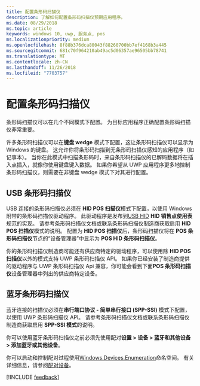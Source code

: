```yaml
---
title: 配置条形码扫描仪
description: 了解如何配置条形码扫描仪预期应用程序。
ms.date: 08/29/2018
ms.topic: article
keywords: windows 10, uwp, 服务点, pos
ms.localizationpriority: medium
ms.openlocfilehash: 8f88b376dca80043f88260700bb7ef4168b3a445
ms.sourcegitcommit: 681c70f964210ab49ac5d06357ae96505bb78741
ms.translationtype: MT
ms.contentlocale: zh-CN
ms.lasthandoff: 11/26/2018
ms.locfileid: "7703757"
---
```

# <a name="configure-a-barcode-scanner"></a>配置条形码扫描仪

条形码扫描仪可以在几个不同模式下配置。  为目标应用程序正确配置条形码扫描仪非常重要。

许多条形码扫描仪可以在**键盘 wedge** 模式下配置，这让条形码扫描仪可以显示为 Windows 的键盘。  这允许你将条形码扫描到无条形码扫描仪感知的应用程序（如记事本）。  当你在此模式中扫描条形码时，来自条形码扫描仪的已解码数据将在插入点插入，就像你使用键盘键入数据。  如果你希望从 UWP 应用程序更多地控制条形码扫描仪，则需要在非键盘 wedge 模式下对其进行配置。

## <a name="usb-barcode-scanner"></a>USB 条形码扫描仪
USB 连接的条形码扫描仪必须在 **HID POS 扫描仪**模式下配置，以使用 Windows 附带的条形码扫描仪驱动程序。 此驱动程序是发布到[USB HID](http://www.usb.org/developers/hidpage/) **HID 销售点使用表**规范的实现。  请参考条形码扫描仪文档或联系条形码扫描仪制造商获取启用 **HID POS 扫描仪**模式的说明。  配置为 **HID POS 扫描仪**后，条形码扫描仪将在 **POS 条形码扫描仪**节点的“设备管理器”中显示为 **POS HID 条形码扫描仪**。

你的条形码扫描仪制造商可能还有供应商特定的驱动程序，可以使用除 **HID POS 扫描仪**以外的模式支持 UWP 条形码扫描仪 API。  如果你已经安装了制造商提供的驱动程序与 UWP 条形码扫描仪 Api 兼容，你可能会看到下面**POS 条形码扫描仪**设备管理器中列出的供应商特定设备。

## <a name="bluetooth-barcode-scanner"></a>蓝牙条形码扫描仪
蓝牙连接的扫描仪必须在**串行端口协议 - 简单串行接口 (SPP-SSI)** 模式下配置，以使用 UWP 条形码扫描仪 API。  请参考条形码扫描仪文档或联系条形码扫描仪制造商获取启用 **SPP-SSI 模式**的说明。

你可以使用蓝牙条形码扫描仪之前必须先使用配对**设置 > 设备 > 蓝牙和其他设备 > 添加蓝牙或其他设备**。

你可以启动和控制配对过程使用[Windows.Devices.Enumeration](https://docs.microsoft.com/uwp/api/windows.devices.enumeration)命名空间。  有关详细信息，请参阅[配对设备](https://docs.microsoft.com/windows/uwp/devices-sensors/pair-devices)。

[!INCLUDE [feedback](./includes/pos-feedback.md)]